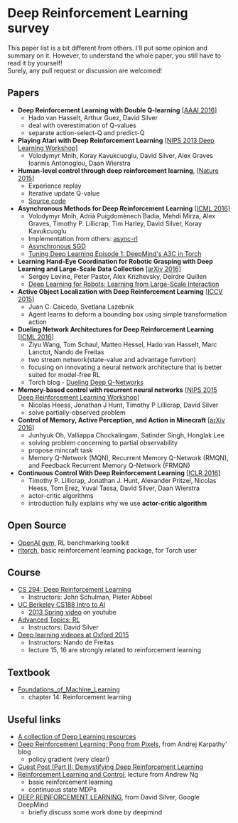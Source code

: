 # Deep Reinforcement Learning survey
This paper list is a bit different from others. I'll put some opinion and summary on it. However, to understand the whole paper, you still have to read it by yourself!   
Surely, any pull request or discussion are welcomed!
## Papers
  - **Deep Reinforcement Learning with Double Q-learning** [[AAAI 2016]](http://arxiv.org/abs/1509.06461)
      - Hado van Hasselt, Arthur Guez, David Silver 
      - deal with overestimation of Q-values
      - separate action-select-Q and predict-Q 
  - **Playing Atari with Deep Reinforcement Learning** [[NIPS 2013 Deep Learning Workshop]](https://www.cs.toronto.edu/~vmnih/docs/dqn.pdf)
      - Volodymyr Mnih, Koray Kavukcuoglu, David Silver, Alex Graves Ioannis Antonoglou, Daan Wierstra  
  - **Human-level control through deep reinforcement learning**, [[Nature 2015]](http://home.uchicago.edu/~arij/journalclub/papers/2015_Mnih_et_al.pdf)
      - Experience replay
      - Iterative update Q-value
      - [Source code](https://sites.google.com/a/deepmind.com/dqn)
  - **Asynchronous Methods for Deep Reinforcement Learning** [[ICML 2016]](https://arxiv.org/abs/1602.01783)
      - Volodymyr Mnih, Adrià Puigdomènech Badia, Mehdi Mirza, Alex Graves, Timothy P. Lillicrap, Tim Harley, David Silver, Koray Kavukcuoglu 
      - Implementation from others:  [async-rl](https://github.com/muupan/async-rl)
      - [Asynchronous SGD](https://cxwangyi.wordpress.com/2013/04/09/why-asynchronous-sgd-works-better-than-its-synchronous-counterpart/)
      - [Tuning Deep Learning Episode 1: DeepMind's A3C in Torch](http://www.allinea.com/blog/201607/tuning-deep-learning-episode-1-deepminds-a3c-torch)
  - **Learning Hand-Eye Coordination for Robotic Grasping with Deep Learning and Large-Scale Data Collection** [[arXiv 2016]](http://arxiv.org/abs/1603.02199)
      - Sergey Levine, Peter Pastor, Alex Krizhevsky, Deirdre Quillen
      - [Deep Learning for Robots: Learning from Large-Scale Interaction](https://research.googleblog.com/2016/03/deep-learning-for-robots-learning-from.html)
  - **Active Object Localization with Deep Reinforcement Learning** [[ICCV 2015]](http://arxiv.org/abs/1511.06015)
      - Juan C. Caicedo, Svetlana Lazebnik
      - Agent learns to deform a bounding box using simple transformation action   
  - **Dueling Network Architectures for Deep Reinforcement Learning** [[ICML 2016]](http://arxiv.org/abs/1511.06581)
      - Ziyu Wang, Tom Schaul, Matteo Hessel, Hado van Hasselt, Marc Lanctot, Nando de Freitas   
      - two stream network(state-value and advantage funvtion)
      - focusing on innovating a neural network architecture that is better suited for model-free RL
      - Torch blog - [Dueling Deep Q-Networks](http://torch.ch/blog/2016/04/30/dueling_dqn.html)   
  - **Memory-based control with recurrent neural networks** [[NIPS 2015 Deep Reinforcement Learning Workshop]](http://arxiv.org/abs/1512.04455)
      - Nicolas Heess, Jonathan J Hunt, Timothy P Lillicrap, David Silver
      - solve partially-observed problem  
  - **Control of Memory, Active Perception, and Action in Minecraft** [[arXiv 2016]](https://arxiv.org/abs/1605.09128)
      - Junhyuk Oh, Valliappa Chockalingam, Satinder Singh, Honglak Lee
      - solving problem concerning to partial observability
      - propose mincraft task
      - Memory Q-Network (MQN), Recurrent Memory Q-Network (RMQN), and Feedback Recurrent Memory Q-Network (FRMQN)
  - **Continuous Control With Deep Reinforcement Learning** [[ICLR 2016]](http://arxiv.org/abs/1509.02971)
      - Timothy P. Lillicrap, Jonathan J. Hunt, Alexander Pritzel, Nicolas Heess, Tom Erez, Yuval Tassa, David Silver, Daan Wierstra
      - actor-critic algorithms
      - introduction fully explains why we use **actor-critic algorithm**




## Open Source
  - [OpenAI gym](https://gym.openai.com/), RL benchmarking toolkit
  - [rltorch](https://github.com/ludc/rltorch), basic reinforcement learning package, for Torch user

## Course
  - [CS 294: Deep Reinforcement Learning](http://rll.berkeley.edu/deeprlcourse/#related-materials)
      - Instructors: John Schulman, Pieter Abbeel
  - [UC Berkeley CS188 Intro to AI](http://ai.berkeley.edu/home.html)
      - [2013 Spring video](https://www.youtube.com/user/CS188Spring2013) on youtube   
  - [Advanced Topics: RL](http://www0.cs.ucl.ac.uk/staff/d.silver/web/Teaching.html)
      - Instructors: David Silver
  - [Deep learning videoes at Oxford 2015](https://www.youtube.com/playlist?list=PLE6Wd9FR--EfW8dtjAuPoTuPcqmOV53Fu)
      - Instructors: Nando de Freitas
      - lecture 15, 16 are strongly related to reinforcement learning
  
## Textbook
  - [Foundations_of_Machine_Learning](http://www.cs.nyu.edu/~mohri/mlbook/)
      - chapter 14: Reinforcement learning  
   
  
## Useful links
  - [A collection of Deep Learning resources](http://www.jeremydjacksonphd.com/category/deep-learning/)
  - [Deep Reinforcement Learning: Pong from Pixels](http://karpathy.github.io/2016/05/31/rl/), from Andrej Karpathy' blog
      - policy gradient (very clear!)
  - [Guest Post (Part I): Demystifying Deep Reinforcement Learning](https://www.nervanasys.com/demystifying-deep-reinforcement-learning/)
  - [Reinforcement Learning and Control](http://cs229.stanford.edu/notes/cs229-notes12.pdf), lecture from Andrew Ng
      - basic reinforcement learning 
      - continuous state MDPs
  - [DEEP REINFORCEMENT LEARNING](https://deepmind.com/blog), from David Silver, Google DeepMind
      - briefly discuss some work done by deepmind
